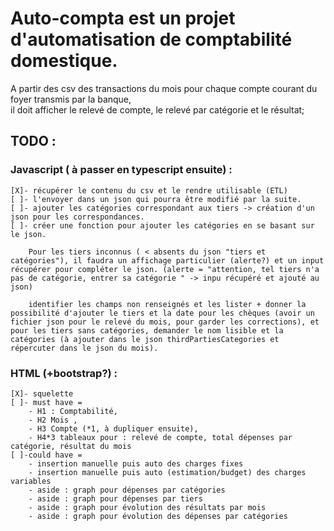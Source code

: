 # Auto-compta est un projet d'automatisation de comptabilité domestique.  
A partir des csv des transactions du mois pour chaque compte courant du foyer transmis par la banque,  
il doit afficher le relevé de compte, le relevé par catégorie et le résultat;  


## TODO :  
### Javascript ( à passer en typescript ensuite) :  
    [X]- récupérer le contenu du csv et le rendre utilisable (ETL)
    [ ]- l'envoyer dans un json qui pourra être modifié par la suite.
    [ ]- ajouter les catégories correspondant aux tiers -> création d'un json pour les correspondances.
    [ ]- créer une fonction pour ajouter les catégories en se basant sur le json.
    
        Pour les tiers inconnus ( < absents du json "tiers et catégories"), il faudra un affichage particulier (alerte?) et un input récupérer pour compléter le json. (alerte = "attention, tel tiers n'a pas de catégorie, entrer sa catégorie " -> inpu récupéré et ajouté au json)
    
        identifier les champs non renseignés et les lister + donner la possibilité d'ajouter le tiers et la date pour les chèques (avoir un fichier json pour le relevé du mois, pour garder les corrections), et pour les tiers sans catégories, demander le nom lisible et la catégories (à ajouter dans le json thirdPartiesCategories et répercuter dans le json du mois).

### HTML (+bootstrap?) :
    [X]- squelette
    [ ]- must have = 
        - H1 : Comptabilité, 
        - H2 Mois ,
        - H3 Compte (*1, à dupliquer ensuite),
        - H4*3 tableaux pour : relevé de compte, total dépenses par catégorie, résultat du mois
    [ ]-could have =
        - insertion manuelle puis auto des charges fixes
        - insertion manuelle puis auto (estimation/budget) des charges variables
        - aside : graph pour dépenses par catégories
        - aside : graph pour dépenses par tiers
        - aside : graph pour évolution des résultats par mois
        - aside : graph pour évolution des dépenses par catégories

